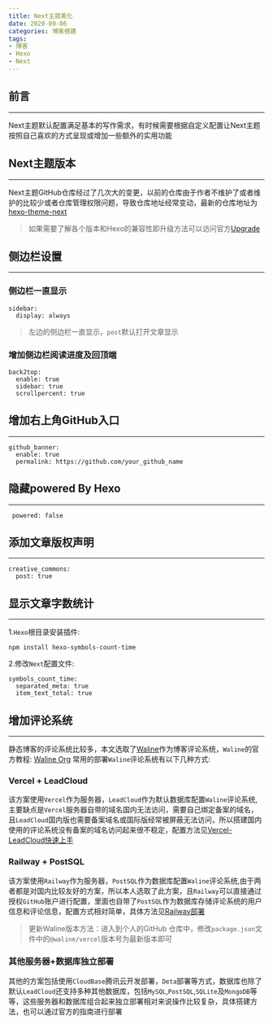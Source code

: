 ```yaml
---
title: Next主题美化
date: 2020-09-06
categories: 博客搭建
tags:
- 博客
- Hexo
- Next
---
```


## 前言
***
Next主题默认配置满足基本的写作需求，有时候需要根据自定义配置让Next主题按照自己喜欢的方式呈现或增加一些额外的实用功能
<!--more-->

## Next主题版本
***
Next主题GitHub仓库经过了几次大的变更，以前的仓库由于作者不维护了或者维护的比较少或者仓库管理权限问题，导致仓库地址经常变动，最新的仓库地址为[hexo-theme-next](https://github.com/next-theme/hexo-theme-next)

> 如果需要了解各个版本和Hexo的兼容性即升级方法可以访问官方[Upgrade](https://theme-next.js.org/docs/getting-started/upgrade)

## 侧边栏设置
***
### 侧边栏一直显示

    sidebar:
      display: always
> 左边的侧边栏一直显示，`post`默认打开文章显示

### 增加侧边栏阅读进度及回顶端

    back2top:
      enable: true
      sidebar: true
      scrollpercent: true

## 增加右上角GitHub入口
***

    github_banner:
      enable: true
      permalink: https://github.com/your_github_name

## 隐藏powered By Hexo
***

     powered: false

## 添加文章版权声明
***

    creative_commons:
      post: true
    
## 显示文章字数统计
***

1.`Hexo`根目录安装插件:

    npm install hexo-symbols-count-time
2.修改`Next`配置文件:

    symbols_count_time:
      separated_meta: true
      item_text_total: true

## 增加评论系统    
***
静态博客的评论系统比较多，本文选取了[Waline](https://github.com/walinejs/waline)作为博客评论系统，`Waline`的官方教程: [Waline Org](https://waline.js.org)
常用的部署`Waline`评论系统有以下几种方式:

### Vercel + LeadCloud
该方案使用`Vercel`作为服务器，`LeadCloud`作为默认数据库配置`Waline`评论系统,主要缺点是`Vercel`服务器自带的域名国内无法访问，需要自己绑定备案的域名，且`LeadCloud`国内版也需要备案域名或国际版经常被屏蔽无法访问，所以搭建国内使用的评论系统没有备案的域名访问起来很不稳定，配置方法见[Vercel-LeadCloud快速上手](https://waline.js.org/guide/get-started.html)

### Railway + PostSQL
该方案使用`Railway`作为服务器，`PostSQL`作为数据库配置`Waline`评论系统,由于两者都是对国内比较友好的方案，所以本人选取了此方案，且`Railway`可以直接通过授权`GitHub`账户进行配置，里面也自带了`PostSQL`作为数据库存储评论系统的用户信息和评论信息，配置方式相对简单，具体方法见[Railway部署](https://waline.js.org/guide/server/railway.html)

> 更新Waline版本方法：进入到个人的GitHub 仓库中，修改`package.json`文件中的`@waline/vercel`版本号为最新版本即可

### 其他服务器+数据库独立部署
其他的方案包括使用`CloudBase`腾讯云开发部署，`Deta`部署等方式，数据库也除了默认`LeadCloud`还支持多种其他数据库，包括`MySQL`,`PostSQL`,`SQLite`及`MongoDB`等等，这些服务器和数据库组合起来独立部署相对来说操作比较复杂，具体搭建方法，也可以通过官方的指南进行部署
